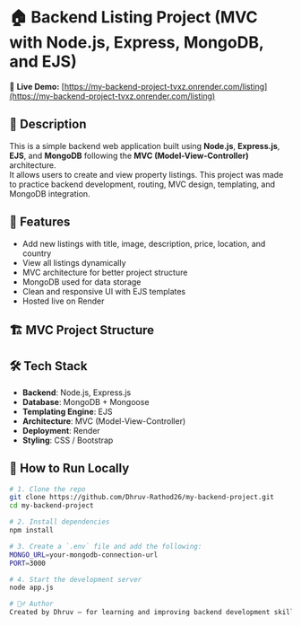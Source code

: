 # 🏠 Backend Listing Project (MVC with Node.js, Express, MongoDB, and EJS)

🔗 **Live Demo:** [https://my-backend-project-tvxz.onrender.com/listing](https://my-backend-project-tvxz.onrender.com/listing)

## 📖 Description

This is a simple backend web application built using **Node.js**, **Express.js**, **EJS**, and **MongoDB** following the **MVC (Model-View-Controller)** architecture.  
It allows users to create and view property listings. This project was made to practice backend development, routing, MVC design, templating, and MongoDB integration.

## 🚀 Features

- Add new listings with title, image, description, price, location, and country
- View all listings dynamically
- MVC architecture for better project structure
- MongoDB used for data storage
- Clean and responsive UI with EJS templates
- Hosted live on Render

## 🏗️ MVC Project Structure

## 🛠️ Tech Stack

- **Backend**: Node.js, Express.js
- **Database**: MongoDB + Mongoose
- **Templating Engine**: EJS
- **Architecture**: MVC (Model-View-Controller)
- **Deployment**: Render
- **Styling**: CSS / Bootstrap
## 🧪 How to Run Locally

```bash
# 1. Clone the repo
git clone https://github.com/Dhruv-Rathod26/my-backend-project.git
cd my-backend-project

# 2. Install dependencies
npm install

# 3. Create a `.env` file and add the following:
MONGO_URL=your-mongodb-connection-url
PORT=3000

# 4. Start the development server
node app.js

# 🙋‍♂️ Author
Created by Dhruv — for learning and improving backend development skills using MVC architecture.


